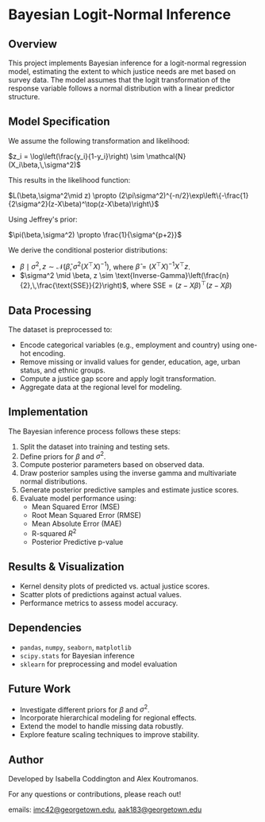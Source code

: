 # Bayesian Logit-Normal Inference

## Overview
This project implements Bayesian inference for a logit-normal regression model, estimating the extent to which justice needs are met based on survey data. The model assumes that the logit transformation of the response variable follows a normal distribution with a linear predictor structure.

## Model Specification
We assume the following transformation and likelihood:

$z_i = \log\left(\frac{y_i}{1-y_i}\right) \sim \mathcal{N}(X_i\beta,\,\sigma^2)$

This results in the likelihood function:

$L(\beta,\sigma^2\mid z) \propto (2\pi\sigma^2)^{-n/2}\exp\left\{-\frac{1}{2\sigma^2}(z-X\beta)^\top(z-X\beta)\right\}$

Using Jeffrey's prior:

$\pi(\beta,\sigma^2) \propto \frac{1}{\sigma^{p+2}}$

We derive the conditional posterior distributions:

- $\beta \mid \sigma^2, z \sim \mathcal{N}\left(\hat{\beta}, \sigma^2 (X^\top X)^{-1}\right)$, where $\hat{\beta} = (X^\top X)^{-1}X^\top z$.
- $\sigma^2 \mid \beta, z \sim \text{Inverse-Gamma}\left(\frac{n}{2},\,\frac{\text{SSE}}{2}\right)$, where $\text{SSE} = (z - X\beta)^\top (z - X\beta)$

## Data Processing
The dataset is preprocessed to:
- Encode categorical variables (e.g., employment and country) using one-hot encoding.
- Remove missing or invalid values for gender, education, age, urban status, and ethnic groups.
- Compute a justice gap score and apply logit transformation.
- Aggregate data at the regional level for modeling.

## Implementation
The Bayesian inference process follows these steps:
1. Split the dataset into training and testing sets.
2. Define priors for $\beta$ and $\sigma^2$.
3. Compute posterior parameters based on observed data.
4. Draw posterior samples using the inverse gamma and multivariate normal distributions.
5. Generate posterior predictive samples and estimate justice scores.
6. Evaluate model performance using:
   - Mean Squared Error (MSE)
   - Root Mean Squared Error (RMSE)
   - Mean Absolute Error (MAE)
   - R-squared $R^2$
   - Posterior Predictive p-value

## Results & Visualization
- Kernel density plots of predicted vs. actual justice scores.
- Scatter plots of predictions against actual values.
- Performance metrics to assess model accuracy.

## Dependencies
- `pandas`, `numpy`, `seaborn`, `matplotlib`
- `scipy.stats` for Bayesian inference
- `sklearn` for preprocessing and model evaluation

## Future Work
- Investigate different priors for $\beta$ and $\sigma^2$.
- Incorporate hierarchical modeling for regional effects.
- Extend the model to handle missing data robustly.
- Explore feature scaling techniques to improve stability.

## Author
Developed by Isabella Coddington and Alex Koutromanos.

For any questions or contributions, please reach out!

emails: imc42@georgetown.edu, aak183@georgetown.edu

